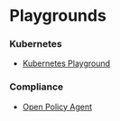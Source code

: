 # Playgrounds

### Kubernetes
- [Kubernetes Playground](https://labs.play-with-k8s.com/)

### Compliance
- [Open Policy Agent](https://play.openpolicyagent.org/)

